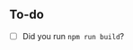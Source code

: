 <!--

Hi!

Thanks for contributing! This template helps you run a smooth PR.

-->

## To-do

* [ ] Did you run `npm run build`?
